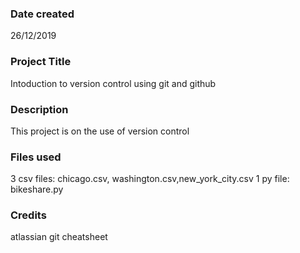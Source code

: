 ### Date created
26/12/2019

### Project Title
Intoduction to version control using git and github

### Description
This project is on the use of version control

### Files used
3 csv files: chicago.csv, washington.csv,new_york_city.csv
1 py file:
bikeshare.py

### Credits
atlassian git cheatsheet

